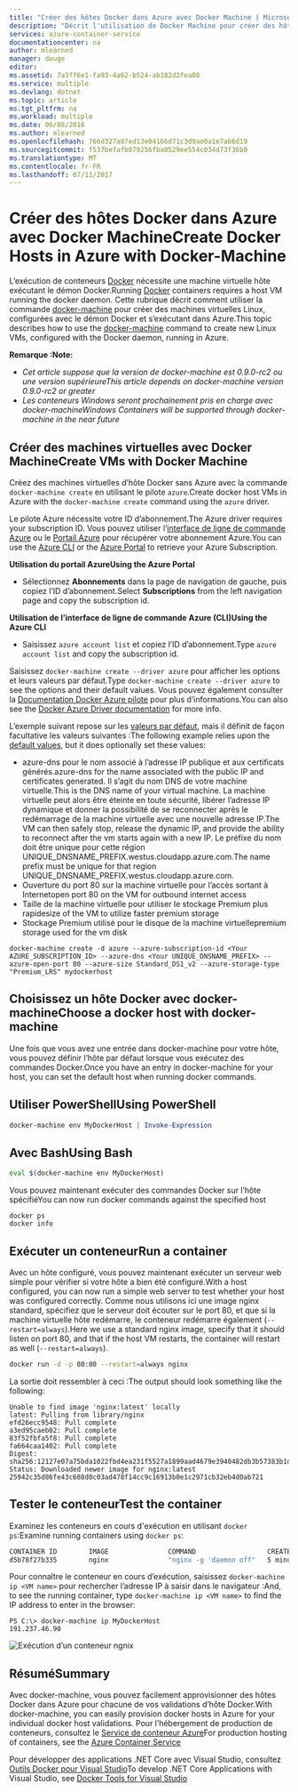 ```yaml
---
title: "Créer des hôtes Docker dans Azure avec Docker Machine | Microsoft Docs"
description: "Décrit l'utilisation de Docker Machine pour créer des hôtes Docker dans Azure."
services: azure-container-service
documentationcenter: na
author: mlearned
manager: douge
editor: 
ms.assetid: 7a3ff6e1-fa93-4a62-b524-ab182d2fea08
ms.service: multiple
ms.devlang: dotnet
ms.topic: article
ms.tgt_pltfrm: na
ms.workload: multiple
ms.date: 06/08/2016
ms.author: mlearned
ms.openlocfilehash: 766d327a87ed13e04166d71c3d9ae0a1e7a66d19
ms.sourcegitcommit: f537befafb079256fba0529ee554c034d73f36b0
ms.translationtype: MT
ms.contentlocale: fr-FR
ms.lasthandoff: 07/11/2017
---
```

# <a name="create-docker-hosts-in-azure-with-docker-machine"></a><span data-ttu-id="af7b0-103">Créer des hôtes Docker dans Azure avec Docker Machine</span><span class="sxs-lookup"><span data-stu-id="af7b0-103">Create Docker Hosts in Azure with Docker-Machine</span></span>
<span data-ttu-id="af7b0-104">L’exécution de conteneurs [Docker](https://www.docker.com/) nécessite une machine virtuelle hôte exécutant le démon Docker.</span><span class="sxs-lookup"><span data-stu-id="af7b0-104">Running [Docker](https://www.docker.com/) containers requires a host VM running the docker daemon.</span></span>
<span data-ttu-id="af7b0-105">Cette rubrique décrit comment utiliser la commande [docker-machine](https://docs.docker.com/machine/) pour créer des machines virtuelles Linux, configurées avec le démon Docker et s’exécutant dans Azure.</span><span class="sxs-lookup"><span data-stu-id="af7b0-105">This topic describes how to use the [docker-machine](https://docs.docker.com/machine/) command to create new Linux VMs, configured with the Docker daemon, running in Azure.</span></span> 

<span data-ttu-id="af7b0-106">**Remarque :**</span><span class="sxs-lookup"><span data-stu-id="af7b0-106">**Note:**</span></span> 

* <span data-ttu-id="af7b0-107">*Cet article suppose que la version de docker-machine est 0.9.0-rc2 ou une version supérieure*</span><span class="sxs-lookup"><span data-stu-id="af7b0-107">*This article depends on docker-machine version 0.9.0-rc2 or greater*</span></span>
* <span data-ttu-id="af7b0-108">*Les conteneurs Windows seront prochainement pris en charge avec docker-machine*</span><span class="sxs-lookup"><span data-stu-id="af7b0-108">*Windows Containers will be supported through docker-machine in the near future*</span></span>

## <a name="create-vms-with-docker-machine"></a><span data-ttu-id="af7b0-109">Créer des machines virtuelles avec Docker Machine</span><span class="sxs-lookup"><span data-stu-id="af7b0-109">Create VMs with Docker Machine</span></span>
<span data-ttu-id="af7b0-110">Créez des machines virtuelles d’hôte Docker sans Azure avec la commande `docker-machine create` en utilisant le pilote `azure`.</span><span class="sxs-lookup"><span data-stu-id="af7b0-110">Create docker host VMs in Azure with the `docker-machine create` command using the `azure` driver.</span></span> 

<span data-ttu-id="af7b0-111">Le pilote Azure nécessite votre ID d’abonnement.</span><span class="sxs-lookup"><span data-stu-id="af7b0-111">The Azure driver requires your subscription ID.</span></span> <span data-ttu-id="af7b0-112">Vous pouvez utiliser l’[interface de ligne de commande Azure](cli-install-nodejs.md) ou le [Portail Azure](https://portal.azure.com) pour récupérer votre abonnement Azure.</span><span class="sxs-lookup"><span data-stu-id="af7b0-112">You can use the [Azure CLI](cli-install-nodejs.md) or the [Azure Portal](https://portal.azure.com) to retrieve your Azure Subscription.</span></span> 

<span data-ttu-id="af7b0-113">**Utilisation du portail Azure**</span><span class="sxs-lookup"><span data-stu-id="af7b0-113">**Using the Azure Portal**</span></span>

* <span data-ttu-id="af7b0-114">Sélectionnez **Abonnements** dans la page de navigation de gauche, puis copiez l’ID d’abonnement.</span><span class="sxs-lookup"><span data-stu-id="af7b0-114">Select **Subscriptions** from the left navigation page and copy the subscription id.</span></span>

<span data-ttu-id="af7b0-115">**Utilisation de l’interface de ligne de commande Azure (CLI)**</span><span class="sxs-lookup"><span data-stu-id="af7b0-115">**Using the Azure CLI**</span></span>

* <span data-ttu-id="af7b0-116">Saisissez ```azure account list``` et copiez l’ID d’abonnement.</span><span class="sxs-lookup"><span data-stu-id="af7b0-116">Type ```azure account list``` and copy the subscription id.</span></span>

<span data-ttu-id="af7b0-117">Saisissez `docker-machine create --driver azure` pour afficher les options et leurs valeurs par défaut.</span><span class="sxs-lookup"><span data-stu-id="af7b0-117">Type `docker-machine create --driver azure` to see the options and their default values.</span></span>
<span data-ttu-id="af7b0-118">Vous pouvez également consulter la [Documentation Docker Azure pilote](https://docs.docker.com/machine/drivers/azure/) pour plus d’informations.</span><span class="sxs-lookup"><span data-stu-id="af7b0-118">You can also see the [Docker Azure Driver documentation](https://docs.docker.com/machine/drivers/azure/) for more info.</span></span> 

<span data-ttu-id="af7b0-119">L’exemple suivant repose sur les [valeurs par défaut](https://github.com/docker/machine/blob/master/drivers/azure/azure.go#L22), mais il définit de façon facultative les valeurs suivantes :</span><span class="sxs-lookup"><span data-stu-id="af7b0-119">The following example relies upon the [default values](https://github.com/docker/machine/blob/master/drivers/azure/azure.go#L22), but it does optionally set these values:</span></span> 

* <span data-ttu-id="af7b0-120">azure-dns pour le nom associé à l’adresse IP publique et aux certificats générés.</span><span class="sxs-lookup"><span data-stu-id="af7b0-120">azure-dns for the name associated with the public IP and certificates generated.</span></span> <span data-ttu-id="af7b0-121">Il s’agit du nom DNS de votre machine virtuelle.</span><span class="sxs-lookup"><span data-stu-id="af7b0-121">This is the DNS name of your virtual machine.</span></span> <span data-ttu-id="af7b0-122">La machine virtuelle peut alors être éteinte en toute sécurité, libérer l’adresse IP dynamique et donner la possibilité de se reconnecter après le redémarrage de la machine virtuelle avec une nouvelle adresse IP.</span><span class="sxs-lookup"><span data-stu-id="af7b0-122">The VM can then safely stop, release the dynamic IP, and provide the ability to reconnect after the vm starts again with a new IP.</span></span> <span data-ttu-id="af7b0-123">Le préfixe du nom doit être unique pour cette région UNIQUE_DNSNAME_PREFIX.westus.cloudapp.azure.com.</span><span class="sxs-lookup"><span data-stu-id="af7b0-123">The name prefix must be unique for that region  UNIQUE_DNSNAME_PREFIX.westus.cloudapp.azure.com.</span></span>
* <span data-ttu-id="af7b0-124">Ouverture du port 80 sur la machine virtuelle pour l’accès sortant à Internet</span><span class="sxs-lookup"><span data-stu-id="af7b0-124">open port 80 on the VM for outbound internet access</span></span>
* <span data-ttu-id="af7b0-125">Taille de la machine virtuelle pour utiliser le stockage Premium plus rapide</span><span class="sxs-lookup"><span data-stu-id="af7b0-125">size of the VM to utilize faster premium storage</span></span>
* <span data-ttu-id="af7b0-126">Stockage Premium utilisé pour le disque de la machine virtuelle</span><span class="sxs-lookup"><span data-stu-id="af7b0-126">premium storage used for the vm disk</span></span>

```
docker-machine create -d azure --azure-subscription-id <Your AZURE_SUBSCRIPTION_ID> --azure-dns <Your UNIQUE_DNSNAME_PREFIX> --azure-open-port 80 --azure-size Standard_DS1_v2 --azure-storage-type "Premium_LRS" mydockerhost 
```

## <a name="choose-a-docker-host-with-docker-machine"></a><span data-ttu-id="af7b0-127">Choisissez un hôte Docker avec docker-machine</span><span class="sxs-lookup"><span data-stu-id="af7b0-127">Choose a docker host with docker-machine</span></span>
<span data-ttu-id="af7b0-128">Une fois que vous avez une entrée dans docker-machine pour votre hôte, vous pouvez définir l’hôte par défaut lorsque vous exécutez des commandes Docker.</span><span class="sxs-lookup"><span data-stu-id="af7b0-128">Once you have an entry in docker-machine for your host, you can set the default host when running docker commands.</span></span>

## <a name="using-powershell"></a><span data-ttu-id="af7b0-129">Utiliser PowerShell</span><span class="sxs-lookup"><span data-stu-id="af7b0-129">Using PowerShell</span></span>
```powershell
docker-machine env MyDockerHost | Invoke-Expression 
```

## <a name="using-bash"></a><span data-ttu-id="af7b0-130">Avec Bash</span><span class="sxs-lookup"><span data-stu-id="af7b0-130">Using Bash</span></span>
```bash
eval $(docker-machine env MyDockerHost)
```

<span data-ttu-id="af7b0-131">Vous pouvez maintenant exécuter des commandes Docker sur l’hôte spécifié</span><span class="sxs-lookup"><span data-stu-id="af7b0-131">You can now run docker commands against the specified host</span></span>

```
docker ps
docker info
```

## <a name="run-a-container"></a><span data-ttu-id="af7b0-132">Exécuter un conteneur</span><span class="sxs-lookup"><span data-stu-id="af7b0-132">Run a container</span></span>
<span data-ttu-id="af7b0-133">Avec un hôte configuré, vous pouvez maintenant exécuter un serveur web simple pour vérifier si votre hôte a bien été configuré.</span><span class="sxs-lookup"><span data-stu-id="af7b0-133">With a host configured, you can now run a simple web server to test whether your host was configured correctly.</span></span>
<span data-ttu-id="af7b0-134">Comme nous utilisons ici une image nginx standard, spécifiez que le serveur doit écouter sur le port 80, et que si la machine virtuelle hôte redémarre, le conteneur redémarre également (`--restart=always`).</span><span class="sxs-lookup"><span data-stu-id="af7b0-134">Here we use a standard nginx image, specify that it should listen on port 80, and that if the host VM restarts, the container will restart as well (`--restart=always`).</span></span> 

```bash
docker run -d -p 80:80 --restart=always nginx
```

<span data-ttu-id="af7b0-135">La sortie doit ressembler à ceci :</span><span class="sxs-lookup"><span data-stu-id="af7b0-135">The output should look something like the following:</span></span>

```
Unable to find image 'nginx:latest' locally
latest: Pulling from library/nginx
efd26ecc9548: Pull complete
a3ed95caeb02: Pull complete
83f52fbfa5f8: Pull complete
fa664caa1402: Pull complete
Digest: sha256:12127e07a75bda1022fbd4ea231f5527a1899aad4679e3940482db3b57383b1d
Status: Downloaded newer image for nginx:latest
25942c35d86fe43c688d0c03ad478f14cc9c16913b0e1c2971cb32eb4d0ab721
```

## <a name="test-the-container"></a><span data-ttu-id="af7b0-136">Tester le conteneur</span><span class="sxs-lookup"><span data-stu-id="af7b0-136">Test the container</span></span>
<span data-ttu-id="af7b0-137">Examinez les conteneurs en cours d'exécution en utilisant `docker ps`:</span><span class="sxs-lookup"><span data-stu-id="af7b0-137">Examine running containers using `docker ps`:</span></span>

```bash
CONTAINER ID        IMAGE               COMMAND                  CREATED             STATUS              PORTS                         NAMES
d5b78f27b335        nginx               "nginx -g 'daemon off"   5 minutes ago       Up 5 minutes        0.0.0.0:80->80/tcp, 443/tcp   goofy_mahavira
```

<span data-ttu-id="af7b0-138">Pour connaître le conteneur en cours d’exécution, saisissez `docker-machine ip <VM name>` pour rechercher l’adresse IP à saisir dans le navigateur :</span><span class="sxs-lookup"><span data-stu-id="af7b0-138">And, to see the running container, type `docker-machine ip <VM name>` to find the IP address to enter in the browser:</span></span>

```
PS C:\> docker-machine ip MyDockerHost
191.237.46.90
```

![Exécution d’un conteneur ngnix](./media/vs-azure-tools-docker-machine-azure-config/nginxsuccess.png)

## <a name="summary"></a><span data-ttu-id="af7b0-140">Résumé</span><span class="sxs-lookup"><span data-stu-id="af7b0-140">Summary</span></span>
<span data-ttu-id="af7b0-141">Avec docker-machine, vous pouvez facilement approvisionner des hôtes Docker dans Azure pour chacune de vos validations d’hôte Docker.</span><span class="sxs-lookup"><span data-stu-id="af7b0-141">With docker-machine, you can easily provision docker hosts in Azure for your individual docker host validations.</span></span>
<span data-ttu-id="af7b0-142">Pour l’hébergement de production de conteneurs, consultez le [Service de conteneur Azure](http://aka.ms/AzureContainerService)</span><span class="sxs-lookup"><span data-stu-id="af7b0-142">For production hosting of containers, see the [Azure Container Service](http://aka.ms/AzureContainerService)</span></span>

<span data-ttu-id="af7b0-143">Pour développer des applications .NET Core avec Visual Studio, consultez [Outils Docker pour Visual Studio](http://aka.ms/DockerToolsForVS)</span><span class="sxs-lookup"><span data-stu-id="af7b0-143">To develop .NET Core Applications with Visual Studio, see [Docker Tools for Visual Studio](http://aka.ms/DockerToolsForVS)</span></span>

